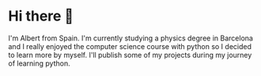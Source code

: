 # Hi there 👋

I'm Albert from Spain. I'm currently studying a physics degree in Barcelona and I really enjoyed the computer science course with python so I decided to learn more by myself. I'll publish some of my projects during my journey of learning python.



